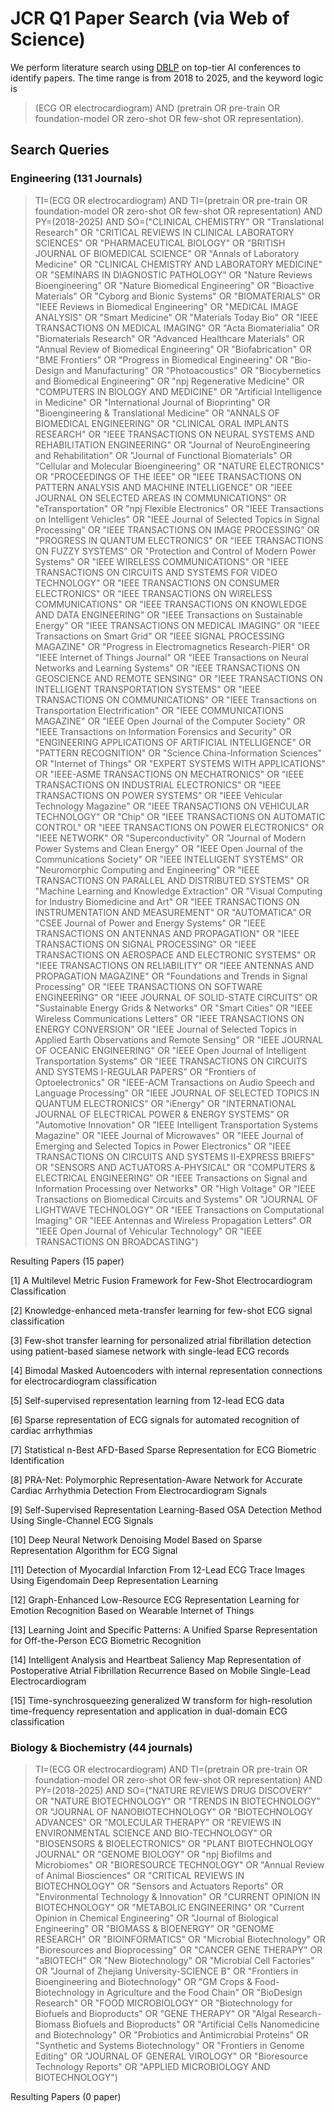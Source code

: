 # JCR Q1 Paper Search (via Web of Science)

We perform literature search using [DBLP](https://dblp.org/) on top-tier AI conferences to identify papers.
The time range is from 2018 to 2025, and the keyword logic is 
>(ECG OR electrocardiogram) AND (pretrain OR pre-train OR foundation-model OR zero-shot OR few-shot OR representation).

## Search Queries

### Engineering (131 Journals)

>TI=(ECG OR electrocardiogram) AND TI=(pretrain OR pre-train OR foundation-model OR zero-shot OR few-shot OR representation) AND PY=(2018-2025) AND SO=("CLINICAL CHEMISTRY" OR "Translational Research" OR "CRITICAL REVIEWS IN CLINICAL LABORATORY SCIENCES" OR "PHARMACEUTICAL BIOLOGY" OR "BRITISH JOURNAL OF BIOMEDICAL SCIENCE" OR "Annals of Laboratory Medicine" OR "CLINICAL CHEMISTRY AND LABORATORY MEDICINE" OR "SEMINARS IN DIAGNOSTIC PATHOLOGY" OR "Nature Reviews Bioengineering" OR "Nature Biomedical Engineering" OR "Bioactive Materials" OR "Cyborg and Bionic Systems" OR "BIOMATERIALS" OR "IEEE Reviews in Biomedical Engineering" OR "MEDICAL IMAGE ANALYSIS" OR "Smart Medicine" OR "Materials Today Bio" OR "IEEE TRANSACTIONS ON MEDICAL IMAGING" OR "Acta Biomaterialia" OR "Biomaterials Research" OR "Advanced Healthcare Materials" OR "Annual Review of Biomedical Engineering" OR "Biofabrication" OR "BME Frontiers" OR "Progress in Biomedical Engineering" OR "Bio-Design and Manufacturing" OR "Photoacoustics" OR "Biocybernetics and Biomedical Engineering" OR "npj Regenerative Medicine" OR "COMPUTERS IN BIOLOGY AND MEDICINE" OR "Artificial Intelligence in Medicine" OR "International Journal of Bioprinting" OR "Bioengineering & Translational Medicine" OR "ANNALS OF BIOMEDICAL ENGINEERING" OR "CLINICAL ORAL IMPLANTS RESEARCH" OR "IEEE TRANSACTIONS ON NEURAL SYSTEMS AND REHABILITATION ENGINEERING" OR "Journal of NeuroEngineering and Rehabilitation" OR "Journal of Functional Biomaterials" OR "Cellular and Molecular Bioengineering" OR "NATURE ELECTRONICS" OR "PROCEEDINGS OF THE IEEE" OR "IEEE TRANSACTIONS ON PATTERN ANALYSIS AND MACHINE INTELLIGENCE" OR "IEEE JOURNAL ON SELECTED AREAS IN COMMUNICATIONS" OR "eTransportation" OR "npj Flexible Electronics" OR "IEEE Transactions on Intelligent Vehicles" OR "IEEE Journal of Selected Topics in Signal Processing" OR "IEEE TRANSACTIONS ON IMAGE PROCESSING" OR "PROGRESS IN QUANTUM ELECTRONICS" OR "IEEE TRANSACTIONS ON FUZZY SYSTEMS" OR "Protection and Control of Modern Power Systems" OR "IEEE WIRELESS COMMUNICATIONS" OR "IEEE TRANSACTIONS ON CIRCUITS AND SYSTEMS FOR VIDEO TECHNOLOGY" OR "IEEE TRANSACTIONS ON CONSUMER ELECTRONICS" OR "IEEE TRANSACTIONS ON WIRELESS COMMUNICATIONS" OR "IEEE TRANSACTIONS ON KNOWLEDGE AND DATA ENGINEERING" OR "IEEE Transactions on Sustainable Energy" OR "IEEE TRANSACTIONS ON MEDICAL IMAGING" OR "IEEE Transactions on Smart Grid" OR "IEEE SIGNAL PROCESSING MAGAZINE" OR "Progress in Electromagnetics Research-PIER" OR "IEEE Internet of Things Journal" OR "IEEE Transactions on Neural Networks and Learning Systems" OR "IEEE TRANSACTIONS ON GEOSCIENCE AND REMOTE SENSING" OR "IEEE TRANSACTIONS ON INTELLIGENT TRANSPORTATION SYSTEMS" OR "IEEE TRANSACTIONS ON COMMUNICATIONS" OR "IEEE Transactions on Transportation Electrification" OR "IEEE COMMUNICATIONS MAGAZINE" OR "IEEE Open Journal of the Computer Society" OR "IEEE Transactions on Information Forensics and Security" OR "ENGINEERING APPLICATIONS OF ARTIFICIAL INTELLIGENCE" OR "PATTERN RECOGNITION" OR "Science China-Information Sciences" OR "Internet of Things" OR "EXPERT SYSTEMS WITH APPLICATIONS" OR "IEEE-ASME TRANSACTIONS ON MECHATRONICS" OR "IEEE TRANSACTIONS ON INDUSTRIAL ELECTRONICS" OR "IEEE TRANSACTIONS ON POWER SYSTEMS" OR "IEEE Vehicular Technology Magazine" OR "IEEE TRANSACTIONS ON VEHICULAR TECHNOLOGY" OR "Chip" OR "IEEE TRANSACTIONS ON AUTOMATIC CONTROL" OR "IEEE TRANSACTIONS ON POWER ELECTRONICS" OR "IEEE NETWORK" OR "Superconductivity" OR "Journal of Modern Power Systems and Clean Energy" OR "IEEE Open Journal of the Communications Society" OR "IEEE INTELLIGENT SYSTEMS" OR "Neuromorphic Computing and Engineering" OR "IEEE TRANSACTIONS ON PARALLEL AND DISTRIBUTED SYSTEMS" OR "Machine Learning and Knowledge Extraction" OR "Visual Computing for Industry Biomedicine and Art" OR "IEEE TRANSACTIONS ON INSTRUMENTATION AND MEASUREMENT" OR "AUTOMATICA" OR "CSEE Journal of Power and Energy Systems" OR "IEEE TRANSACTIONS ON ANTENNAS AND PROPAGATION" OR "IEEE TRANSACTIONS ON SIGNAL PROCESSING" OR "IEEE TRANSACTIONS ON AEROSPACE AND ELECTRONIC SYSTEMS" OR "IEEE TRANSACTIONS ON RELIABILITY" OR "IEEE ANTENNAS AND PROPAGATION MAGAZINE" OR "Foundations and Trends in Signal Processing" OR "IEEE TRANSACTIONS ON SOFTWARE ENGINEERING" OR "IEEE JOURNAL OF SOLID-STATE CIRCUITS" OR "Sustainable Energy Grids & Networks" OR "Smart Cities" OR "IEEE Wireless Communications Letters" OR "IEEE TRANSACTIONS ON ENERGY CONVERSION" OR "IEEE Journal of Selected Topics in Applied Earth Observations and Remote Sensing" OR "IEEE JOURNAL OF OCEANIC ENGINEERING" OR "IEEE Open Journal of Intelligent Transportation Systems" OR "IEEE TRANSACTIONS ON CIRCUITS AND SYSTEMS I-REGULAR PAPERS" OR "Frontiers of Optoelectronics" OR "IEEE-ACM Transactions on Audio Speech and Language Processing" OR "IEEE JOURNAL OF SELECTED TOPICS IN QUANTUM ELECTRONICS" OR "iEnergy" OR "INTERNATIONAL JOURNAL OF ELECTRICAL POWER & ENERGY SYSTEMS" OR "Automotive Innovation" OR "IEEE Intelligent Transportation Systems Magazine" OR "IEEE Journal of Microwaves" OR "IEEE Journal of Emerging and Selected Topics in Power Electronics" OR "IEEE TRANSACTIONS ON CIRCUITS AND SYSTEMS II-EXPRESS BRIEFS" OR "SENSORS AND ACTUATORS A-PHYSICAL" OR "COMPUTERS & ELECTRICAL ENGINEERING" OR "IEEE Transactions on Signal and Information Processing over Networks" OR "High Voltage" OR "IEEE Transactions on Biomedical Circuits and Systems" OR "JOURNAL OF LIGHTWAVE TECHNOLOGY" OR "IEEE Transactions on Computational Imaging" OR "IEEE Antennas and Wireless Propagation Letters" OR "IEEE Open Journal of Vehicular Technology" OR "IEEE TRANSACTIONS ON BROADCASTING")

Resulting Papers (15 paper)

[1] A Multilevel Metric Fusion Framework for Few-Shot Electrocardiogram Classification

[2] Knowledge-enhanced meta-transfer learning for few-shot ECG signal classification

[3] Few-shot transfer learning for personalized atrial fibrillation detection using patient-based siamese network with single-lead ECG records

[4] Bimodal Masked Autoencoders with internal representation connections for electrocardiogram classification

[5] Self-supervised representation learning from 12-lead ECG data

[6] Sparse representation of ECG signals for automated recognition of cardiac arrhythmias

[7] Statistical n-Best AFD-Based Sparse Representation for ECG Biometric Identification

[8] PRA-Net: Polymorphic Representation-Aware Network for Accurate Cardiac Arrhythmia Detection From Electrocardiogram Signals

[9] Self-Supervised Representation Learning-Based OSA Detection Method Using Single-Channel ECG Signals

[10] Deep Neural Network Denoising Model Based on Sparse Representation Algorithm for ECG Signal

[11] Detection of Myocardial Infarction From 12-Lead ECG Trace Images Using Eigendomain Deep Representation Learning

[12] Graph-Enhanced Low-Resource ECG Representation Learning for Emotion Recognition Based on Wearable Internet of Things

[13] Learning Joint and Specific Patterns: A Unified Sparse Representation for Off-the-Person ECG Biometric Recognition

[14] Intelligent Analysis and Heartbeat Saliency Map Representation of Postoperative Atrial Fibrillation Recurrence Based on Mobile Single-Lead Electrocardiogram

[15] Time-synchrosqueezing generalized W transform for high-resolution time-frequency representation and application in dual-domain ECG classification


### Biology & Biochemistry (44 journals)

>TI=(ECG OR electrocardiogram) AND TI=(pretrain OR pre-train OR foundation-model OR zero-shot OR few-shot OR representation) AND PY=(2018-2025) AND SO=("NATURE REVIEWS DRUG DISCOVERY" OR "NATURE BIOTECHNOLOGY" OR "TRENDS IN BIOTECHNOLOGY" OR "JOURNAL OF NANOBIOTECHNOLOGY" OR "BIOTECHNOLOGY ADVANCES" OR "MOLECULAR THERAPY" OR "REVIEWS IN ENVIRONMENTAL SCIENCE AND BIO-TECHNOLOGY" OR "BIOSENSORS & BIOELECTRONICS" OR "PLANT BIOTECHNOLOGY JOURNAL" OR "GENOME BIOLOGY" OR "npj Biofilms and Microbiomes" OR "BIORESOURCE TECHNOLOGY" OR "Annual Review of Animal Biosciences" OR "CRITICAL REVIEWS IN BIOTECHNOLOGY" OR "Sensors and Actuators Reports" OR "Environmental Technology & Innovation" OR "CURRENT OPINION IN BIOTECHNOLOGY" OR "METABOLIC ENGINEERING" OR "Current Opinion in Chemical Engineering" OR "Journal of Biological Engineering" OR "BIOMASS & BIOENERGY" OR "GENOME RESEARCH" OR "BIOINFORMATICS" OR "Microbial Biotechnology" OR "Bioresources and Bioprocessing" OR "CANCER GENE THERAPY" OR "aBIOTECH" OR "New Biotechnology" OR "Microbial Cell Factories" OR "Journal of Zhejiang University-SCIENCE B" OR "Frontiers in Bioengineering and Biotechnology" OR "GM Crops & Food-Biotechnology in Agriculture and the Food Chain" OR "BioDesign Research" OR "FOOD MICROBIOLOGY" OR "Biotechnology for Biofuels and Bioproducts" OR "GENE THERAPY" OR "Algal Research-Biomass Biofuels and Bioproducts" OR "Artificial Cells Nanomedicine and Biotechnology" OR "Probiotics and Antimicrobial Proteins" OR "Synthetic and Systems Biotechnology" OR "Frontiers in Genome Editing" OR "JOURNAL OF GENERAL VIROLOGY" OR "Bioresource Technology Reports" OR "APPLIED MICROBIOLOGY AND BIOTECHNOLOGY")

Resulting Papers (0 paper)

